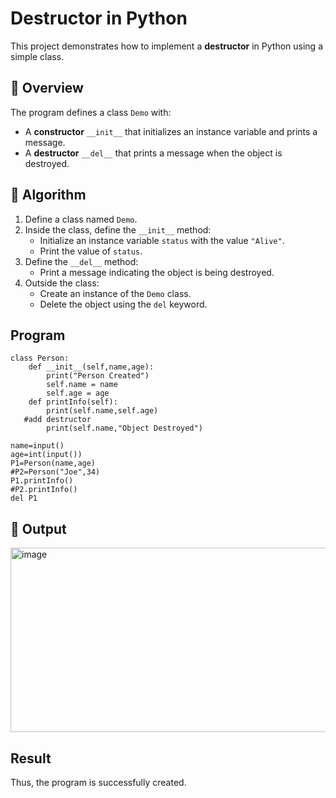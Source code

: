 # Destructor in Python

This project demonstrates how to implement a **destructor** in Python using a simple class.

## 🚀 Overview

The program defines a class `Demo` with:

- A **constructor** `__init__` that initializes an instance variable and prints a message.
- A **destructor** `__del__` that prints a message when the object is destroyed.

## 🧠 Algorithm

1. Define a class named `Demo`.
2. Inside the class, define the `__init__` method:
   - Initialize an instance variable `status` with the value `"Alive"`.
   - Print the value of `status`.
3. Define the `__del__` method:
   - Print a message indicating the object is being destroyed.
4. Outside the class:
   - Create an instance of the `Demo` class.
   - Delete the object using the `del` keyword.
## Program
```
class Person:
    def __init__(self,name,age):
        print("Person Created")
        self.name = name
        self.age = age
    def printInfo(self):
        print(self.name,self.age)
   #add destructor
        print(self.name,"Object Destroyed")

name=input()
age=int(input())
P1=Person(name,age)
#P2=Person("Joe",34)
P1.printInfo()
#P2.printInfo()
del P1
```

## 🧪 Output
<img width="650" height="295" alt="image" src="https://github.com/user-attachments/assets/408d427a-b37b-4ad7-96f8-4723e7276cd9" />


## Result
Thus, the program is successfully created.

